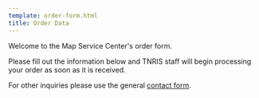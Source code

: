 ```yaml
---
template: order-form.html
title: Order Data
---
```

Welcome to the Map Service Center's order form.

Please fill out the information below and TNRIS staff will begin processing your order as soon as it is received.

For other inquiries please use the general [contact form](contact).